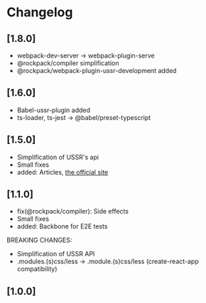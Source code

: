 # Changelog

## [1.8.0]
- webpack-dev-server -> webpack-plugin-serve
- @rockpack/compiler simplification
- @rockpack/webpack-plugin-ussr-development added

## [1.6.0]
- Babel-ussr-plugin added
- ts-loader, ts-jest -> @babel/preset-typescript

## [1.5.0]
- Simplification of USSR's api
- Small fixes
- added: Articles, [the official site](http://rockpack.io/)

## [1.1.0]
- fix(@rockpack/compiler): Side effects
- Small fixes
- added: Backbone for E2E tests

BREAKING CHANGES:

- Simplification of USSR API
- .modules.(s)css/less -> .module.(s)css/less (create-react-app compatibility)

## [1.0.0]
